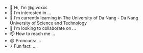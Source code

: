 - 👋 Hi, I’m @givoxxs
- 👀 I’m interested in ...
- 🌱 I’m currently learning in The University of Da Nang - Da Nang University of Science and Technology
- 💞️ I’m looking to collaborate on ...
- 📫 How to reach me ...
- 😄 Pronouns: ...
- ⚡ Fun fact: ...

<!---
givoxxs/givoxxs is a ✨ special ✨ repository because its `README.md` (this file) appears on your GitHub profile.
You can click the Preview link to take a look at your changes.
--->
